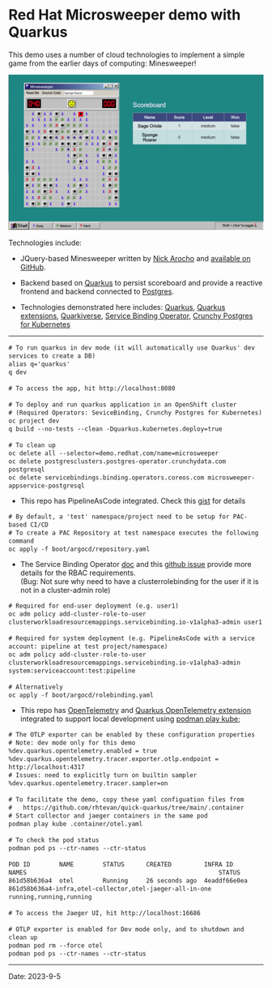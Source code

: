 Red Hat Microsweeper demo with Quarkus
==========================

This demo uses a number of cloud technologies to implement a simple game from the earlier days of computing: Minesweeper!

![Screenshot](doc/microsweeper.png)

Technologies include:

* JQuery-based Minesweeper written by [Nick Arocho](http://www.nickarocho.com/) and [available on GitHub](https://github.com/nickarocho/minesweeper).
* Backend based on [Quarkus](https://quarkus.io) to persist scoreboard and provide a reactive frontend and backend connected to [Postgres](https://azure.microsoft.com/en-us/services/postgresql/).

* Technologies demonstrated here includes: [Quarkus](https://quarkus.io), [Quarkus extensions](https://quarkus.io/version/main/guides/deploying-to-kubernetes#introduction-to-the-service-binding-operator), [Quarkiverse](https://github.com/quarkiverse/quarkiverse), [Service Binding Operator](https://github.com/redhat-developer/service-binding-operator#known-bindable-operators), [Crunchy Postgres for Kubernetes](https://operatorhub.io/operator/postgresql)

-----------
```
# To run quarkus in dev mode (it will automatically use Quarkus' dev services to create a DB)
alias q='quarkus'
q dev

# To access the app, hit http://localhost:8080 

# To deploy and run quarkus application in an OpenShift cluster
# (Required Operators: SeviceBinding, Crunchy Postgres for Kubernetes)
oc project dev
q build --no-tests --clean -Dquarkus.kubernetes.deploy=true

# To clean up
oc delete all --selector=demo.redhat.com/name=microsweeper
oc delete postgresclusters.postgres-operator.crunchydata.com postgresql
oc delete servicebindings.binding.operators.coreos.com microsweeper-appservice-postgresql
```
* This repo has PipelineAsCode integrated. Check this [gist](https://gist.github.com/rhtevan/5d0fc387109ecba9d1f1ec24091bfe36) for details
```
# By default, a 'test' namespace/project need to be setup for PAC-based CI/CD
# To create a PAC Repository at test namespace executes the following command
oc apply -f boot/argocd/repository.yaml
```
* The Service Binding Operator [doc](https://redhat-developer.github.io/service-binding-operator/userguide/exposing-binding-data/rbac-requirements.html) and this [github issue](https://github.com/redhat-developer/service-binding-operator/issues/810) provide more details for the RBAC requirements.   
(Bug: Not sure why need to have a clusterrolebinding for the user if it is not in a cluster-admin role)
```
# Required for end-user deployment (e.g. user1) 
oc adm policy add-cluster-role-to-user clusterworkloadresourcemappings.servicebinding.io-v1alpha3-admin user1

# Required for system deployment (e.g. PipelineAsCode with a service account: pipeline at test project/namespace)
oc adm policy add-cluster-role-to-user clusterworkloadresourcemappings.servicebinding.io-v1alpha3-admin system:serviceaccount:test:pipeline

# Alternatively
oc apply -f boot/argocd/rolebinding.yaml
```
* This repo has [OpenTelemetry](https://opentelemetry.io/docs/) and [Quarkus OpenTelemetry extension](https://quarkus.io/guides/opentelemetry) integrated to support local development using [podman play kube](https://docs.podman.io/en/stable/markdown/podman-play-kube.1.html); 
```
# The OTLP exporter can be enabled by these configuration properties
# Note: dev mode only for this demo
%dev.quarkus.opentelemetry.enabled = true
%dev.quarkus.opentelemetry.tracer.exporter.otlp.endpoint = http://localhost:4317
# Issues: need to explicitly turn on builtin sampler 
%dev.quarkus.opentelemetry.tracer.sampler=on

# To facilitate the demo, copy these yaml configuation files from
#   https://github.com/rhtevan/quick-quarkus/tree/main/.container
# Start collector and jaeger containers in the same pod
podman play kube .container/otel.yaml

# To check the pod status
podman pod ps --ctr-names --ctr-status 

POD ID        NAME        STATUS      CREATED         INFRA ID      NAMES                                                     STATUS
861d58b636a4  otel        Running     26 seconds ago  4eaddf66e0ea  861d58b636a4-infra,otel-collector,otel-jaeger-all-in-one  running,running,running

# To access the Jaeger UI, hit http://localhost:16686

# OTLP exporter is enabled for Dev mode only, and to shutdown and clean up
podman pod rm --force otel
podman pod ps --ctr-names --ctr-status 
```  
---
Date: 2023-9-5
